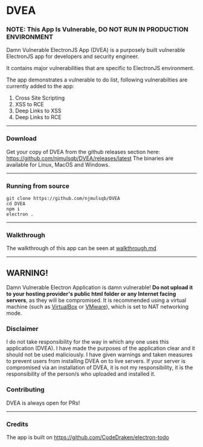 # DVEA

### NOTE: This App Is Vulnerable, DO NOT RUN IN PRODUCTION ENVIRONMENT

Damn Vulnerable ElectronJS App (DVEA) is a purposely built vulnerable ElectronJS app for developers and security engineer.

It contains major vulnerabilities that are specific to ElectronJS environment.

The app demonstrates a vulnerable to do list, following vulnerabilties are currently added to the app:

1. Cross Site Scripting
2. XSS to RCE
3. Deep Links to XSS
4. Deep Links to RCE

---

### Download

Get your copy of DVEA from the github releases section here: https://github.com/njmulsqb/DVEA/releases/latest
The binaries are available for Linux, MacOS and Windows.

---

### Running from source

```
git clone https://github.com/njmulsqb/DVEA
cd DVEA
npm i
electron .

```

---

### Walkthrough

The walkthrough of this app can be seen at [walkthrough.md](./walkthrough.md)

---

## WARNING!

Damn Vulnerable Electron Application is damn vulnerable! **Do not upload it to your hosting provider's public html folder or any Internet facing servers**, as they will be compromised. It is recommended using a virtual machine (such as [VirtualBox](https://www.virtualbox.org/) or [VMware](https://www.vmware.com/)), which is set to NAT networking mode.

### Disclaimer

I do not take responsibility for the way in which any one uses this application (DVEA). I have made the purposes of the application clear and it should not be used maliciously. I have given warnings and taken measures to prevent users from installing DVEA on to live servers. If your server is compromised via an installation of DVEA, it is not my responsibility, it is the responsibility of the person/s who uploaded and installed it.

### Contributing

DVEA is always open for PRs!

---

### Credits

The app is built on https://github.com/CodeDraken/electron-todo
